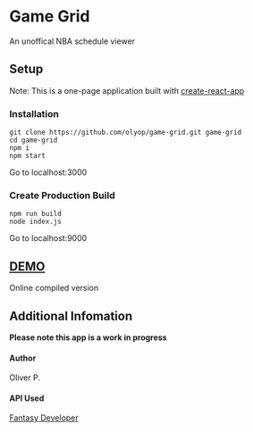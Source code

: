 # Game Grid
An unoffical NBA schedule viewer

## Setup
Note: This is a one-page application built with [create-react-app](https://github.com/facebookincubator/create-react-app)

### Installation
```
git clone https://github.com/olyop/game-grid.git game-grid
cd game-grid
npm i
npm start
```
Go to localhost:3000

### Create Production Build
```
npm run build
node index.js
```
Go to localhost:9000

## [DEMO](https://olyop.github.io/)
Online compiled version

## Additional Infomation
**Please note this app is a work in progress**

#### Author
Oliver P.

#### API Used
[Fantasy Developer](https://developer.fantasydata.com/)
